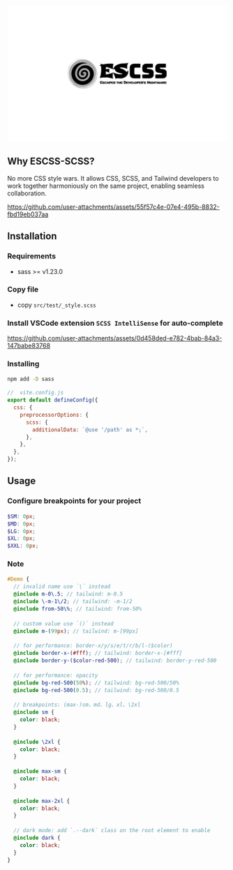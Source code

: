 ![logo](https://github.com/ESCSS-labs/ESCSS/blob/main/assets/logo.png)

## Why ESCSS-SCSS?

No more CSS style wars. It allows CSS, SCSS, and Tailwind developers to work together harmoniously on the same project, enabling seamless collaboration.


https://github.com/user-attachments/assets/55f57c4e-07e4-495b-8832-fbd19eb037aa


## Installation

### Requirements

- sass >= v1.23.0

### Copy file

- copy `src/test/_style.scss`

### Install VSCode extension `SCSS IntelliSense` for auto-complete

https://github.com/user-attachments/assets/0d458ded-e782-4bab-84a3-147babe83768

### Installing

```bash
npm add -D sass
```

```js
//  vite.config.js
export default defineConfig({
  css: {
    preprocessorOptions: {
      scss: {
        additionalData: `@use '/path' as *;`,
      },
    },
  },
});
```

## Usage

### Configure breakpoints for your project

```scss
$SM: 0px;
$MD: 0px;
$LG: 0px;
$XL: 0px;
$XXL: 0px;
```

### Note

```scss
#Demo {
  // invalid name use `\` instead
  @include m-0\.5; // tailwind: m-0.5
  @include \-m-1\/2; // tailwind: -m-1/2
  @include from-50\%; // tailwind: from-50%

  // custom value use `()` instead
  @include m-(99px); // tailwind: m-[99px]

  // for performance: border-x/y/s/e/t/r/b/l-($color)
  @include border-x-(#fff); // tailwind: border-x-[#fff]
  @include border-y-($color-red-500); // tailwind: border-y-red-500

  // for performance: opacity
  @include bg-red-500(50%); // tailwind: bg-red-500/50%
  @include bg-red-500(0.5); // tailwind: bg-red-500/0.5

  // breakpoints: (max-)sm、md、lg、xl、\2xl
  @include sm {
    color: black;
  }

  @include \2xl {
    color: black;
  }

  @include max-sm {
    color: black;
  }

  @include max-2xl {
    color: black;
  }

  // dark mode: add `.--dark` class on the root element to enable
  @include dark {
    color: black;
  }
}
```
